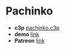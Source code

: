# Pachinko

* **c3p** [pachinko.c3p](source/c3p/pachinko.c3p)
* **demo** [link](demo)
* **Patreon** [link](https://patreon.com/el3um4s)

